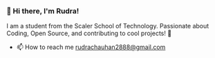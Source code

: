 ### 👋 Hi there, I'm Rudra!
I am a student from the Scaler School of Technology. Passionate about Coding, Open Source, and contributing to cool projects! 🌱
- 📫 How to reach me rudrachauhan2888@gmail.com

<!---
Rudrakc/Rudrakc is a ✨ special ✨ repository because its `README.md` (this file) appears on your GitHub profile.
You can click the Preview link to take a look at your changes.
--->
